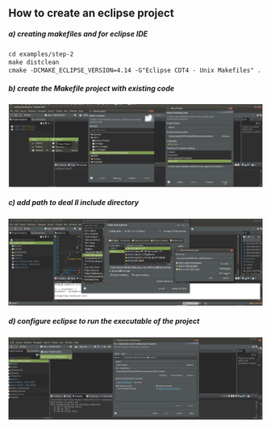 ## How to create an eclipse project
##### a) creating makefiles and for eclipse IDE

```
cd examples/step-2
make distclean
cmake -DCMAKE_ECLIPSE_VERSION=4.14 -G"Eclipse CDT4 - Unix Makefiles" .
```

##### b) create the Makefile project with existing code

![create_project](create_project.png)

##### c) add path to deal II include directory 

![add_path](add_path.png)

##### d) configure eclipse to run the executable of the project

![configure_run](configure_run.png)

##### 